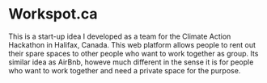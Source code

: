 # Workspot.ca
This is a start-up idea I developed as a team for the Climate Action Hackathon in Halifax, Canada. This web platform allows people to rent out their spare spaces to other people who want to work together as group. Its similar idea as AirBnb, howeve much different in the sense it is for people who want to work together and need a private space for the purpose.
